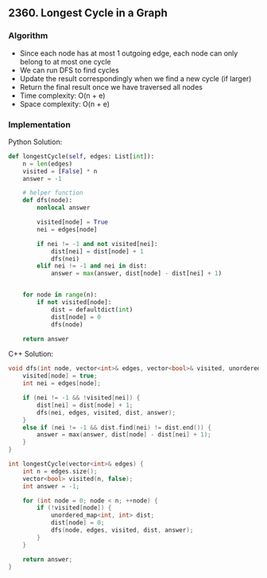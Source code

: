 ## 2360. Longest Cycle in a Graph
### Algorithm
- Since each node has at most 1 outgoing edge, each node can only belong to at most one cycle
- We can run DFS to find cycles
- Update the result correspondingly when we find a new cycle (if larger)
- Return the final result once we have traversed all nodes
- Time complexity: O(n + e)
- Space complexity: O(n + e)
### Implementation
Python Solution:
```python
def longestCycle(self, edges: List[int]):
    n = len(edges)
    visited = [False] * n
    answer = -1

    # helper function
    def dfs(node):
        nonlocal answer

        visited[node] = True
        nei = edges[node]

        if nei != -1 and not visited[nei]:
            dist[nei] = dist[node] + 1
            dfs(nei)
        elif nei != -1 and nei in dist:
            answer = max(answer, dist[node] - dist[nei] + 1)


    for node in range(n):
        if not visited[node]:
            dist = defaultdict(int)
            dist[node] = 0
            dfs(node)

    return answer
```
C++ Solution:
```cpp
void dfs(int node, vector<int>& edges, vector<bool>& visited, unordered_map<int, int>& dist, int& answer) {
    visited[node] = true;
    int nei = edges[node];

    if (nei != -1 && !visited[nei]) {
        dist[nei] = dist[node] + 1;
        dfs(nei, edges, visited, dist, answer);
    }
    else if (nei != -1 && dist.find(nei) != dist.end()) {
        answer = max(answer, dist[node] - dist[nei] + 1);
    }
}

int longestCycle(vector<int>& edges) {
    int n = edges.size();
    vector<bool> visited(n, false);
    int answer = -1;

    for (int node = 0; node < n; ++node) {
        if (!visited[node]) {
            unordered_map<int, int> dist;
            dist[node] = 0;
            dfs(node, edges, visited, dist, answer);
        }
    }

    return answer;
}
```